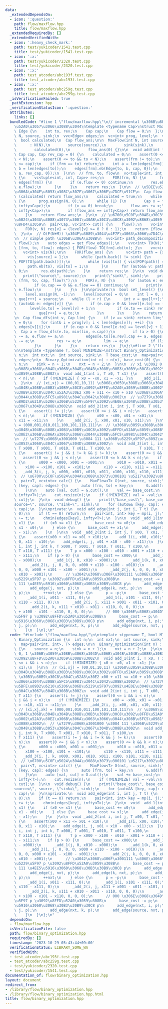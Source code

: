 ```yaml
---
data:
  _extendedDependsOn:
  - icon: ':question:'
    path: flow/maxflow.hpp
    title: flow/maxflow.hpp
  _extendedRequiredBy: []
  _extendedVerifiedWith:
  - icon: ':heavy_check_mark:'
    path: test/yukicoder/1541.test.cpp
    title: test/yukicoder/1541.test.cpp
  - icon: ':x:'
    path: test/yukicoder/2320.test.cpp
    title: test/yukicoder/2320.test.cpp
  - icon: ':x:'
    path: test_atcoder/abc193f.test.cpp
    title: test_atcoder/abc193f.test.cpp
  - icon: ':x:'
    path: test_atcoder/abc259g.test.cpp
    title: test_atcoder/abc259g.test.cpp
  _isVerificationFailed: true
  _pathExtension: hpp
  _verificationStatusIcon: ':question:'
  attributes:
    links: []
  bundledCode: "#line 1 \"flow/maxflow.hpp\"\n// incremental \u306B\u8FBA\u3092\u8FFD\
    \u52A0\u3057\u3066\u3088\u3044\ntemplate <typename Cap>\nstruct MaxFlow {\n  struct\
    \ Edge {\n    int to, rev;\n    Cap cap;\n    Cap flow = 0;\n  };\n\n  const int\
    \ N, source, sink;\n  vvc<Edge> edges;\n  vc<int> prog, level;\n  vc<int> que;\n\
    \  bool calculated;\n  Cap flow_ans;\n\n  MaxFlow(int N, int source, int sink)\n\
    \      : N(N),\n        source(source),\n        sink(sink),\n        edges(N),\n\
    \        calculated(0),\n        flow_ans(0) {}\n\n  void add(int frm, int to,\
    \ Cap cap, Cap rev_cap = 0) {\n    calculated = 0;\n    assert(0 <= frm && frm\
    \ < N);\n    assert(0 <= to && to < N);\n    assert(frm != to);\n    assert(Cap(0)\
    \ <= cap);\n    if (frm == to) return;\n    int a = len(edges[frm]);\n    int\
    \ b = len(edges[to]);\n    edges[frm].eb(Edge{to, b, cap, 0});\n    edges[to].eb(Edge{frm,\
    \ a, rev_cap, 0});\n  }\n\n  // frm, to, flow\n  vc<tuple<int, int, Cap>> get_flow_edges()\
    \ {\n    vc<tuple<int, int, Cap>> res;\n    FOR(frm, N) {\n      for (auto&& e:\
    \ edges[frm]) {\n        if (e.flow <= 0) continue;\n        res.eb(frm, e.to,\
    \ e.flow);\n      }\n    }\n    return res;\n  }\n\n  // \u5DEE\u5206\u3067\u306F\
    \u306A\u304F\u3053\u308C\u307E\u3067\u306E\u7DCF\u91CF\n  Cap flow() {\n    if\
    \ (calculated) return flow_ans;\n    calculated = true;\n    while (set_level())\
    \ {\n      prog.assign(N, 0);\n      while (1) {\n        Cap x = flow_dfs(source,\
    \ infty<Cap>);\n        if (x == 0) break;\n        flow_ans += x;\n        chmin(flow_ans,\
    \ infty<Cap>);\n        if (flow_ans == infty<Cap>) return flow_ans;\n      }\n\
    \    }\n    return flow_ans;\n  }\n\n  // \u6700\u5C0F\u30AB\u30C3\u30C8\u306E\
    \u5024\u304A\u3088\u3073\u3001\u30AB\u30C3\u30C8\u3092\u8868\u3059 01 \u5217\u3092\
    \u8FD4\u3059\n  pair<Cap, vc<int>> cut() {\n    flow();\n    vc<int> res(N);\n\
    \    FOR(v, N) res[v] = (level[v] >= 0 ? 0 : 1);\n    return {flow_ans, res};\n\
    \  }\n\n  // O(F(N+M)) \u304F\u3089\u3044\u4F7F\u3063\u3066\u7D4C\u8DEF\u5FA9\u5143\
    \n  // simple path \u306B\u306A\u308B\n  vvc<int> path_decomposition() {\n   \
    \ flow();\n    auto edges = get_flow_edges();\n    vvc<int> TO(N);\n    for (auto&&\
    \ [frm, to, flow]: edges) { FOR(flow) TO[frm].eb(to); }\n    vvc<int> res;\n \
    \   vc<int> vis(N);\n\n    FOR(flow_ans) {\n      vc<int> path = {source};\n \
    \     vis[source] = 1;\n      while (path.back() != sink) {\n        int to =\
    \ POP(TO[path.back()]);\n        while (vis[to]) { vis[POP(path)] = 0; }\n   \
    \     path.eb(to), vis[to] = 1;\n      }\n      for (auto&& v: path) vis[v] =\
    \ 0;\n      res.eb(path);\n    }\n    return res;\n  }\n\n  void debug() {\n \
    \   print(\"source\", source);\n    print(\"sink\", sink);\n    print(\"edges\
    \ (frm, to, cap, flow)\");\n    FOR(v, N) {\n      for (auto& e: edges[v]) {\n\
    \        if (e.cap == 0 && e.flow == 0) continue;\n        print(v, e.to, e.cap,\
    \ e.flow);\n      }\n    }\n  }\n\nprivate:\n  bool set_level() {\n    que.resize(N);\n\
    \    level.assign(N, -1);\n    level[source] = 0;\n    int l = 0, r = 0;\n   \
    \ que[r++] = source;\n    while (l < r) {\n      int v = que[l++];\n      for\
    \ (auto&& e: edges[v]) {\n        if (e.cap > 0 && level[e.to] == -1) {\n    \
    \      level[e.to] = level[v] + 1;\n          if (e.to == sink) return true;\n\
    \          que[r++] = e.to;\n        }\n      }\n    }\n    return false;\n  }\n\
    \n  Cap flow_dfs(int v, Cap lim) {\n    if (v == sink) return lim;\n    Cap res\
    \ = 0;\n    for (int& i = prog[v]; i < len(edges[v]); ++i) {\n      auto& e =\
    \ edges[v][i];\n      if (e.cap > 0 && level[e.to] == level[v] + 1) {\n      \
    \  Cap a = flow_dfs(e.to, min(lim, e.cap));\n        if (a > 0) {\n          e.cap\
    \ -= a, e.flow += a;\n          edges[e.to][e.rev].cap += a, edges[e.to][e.rev].flow\
    \ -= a;\n          res += a;\n          lim -= a;\n          if (lim == 0) break;\n\
    \        }\n      }\n    }\n    return res;\n  }\n};\n#line 2 \"flow/binary_optimization.hpp\"\
    \n\ntemplate <typename T, bool MINIMIZE>\nstruct Binary_Optimization {\n  int\
    \ n;\n  int nxt;\n  int source, sink;\n  T base_cost;\n  map<pair<int, int>, T>\
    \ edges;\n\n  Binary_Optimization(int n) : n(n), base_cost(0) {\n    source =\
    \ n;\n    sink = n + 1;\n    nxt = n + 2;\n  }\n\n  // xi \u3092 0, 1 \u306B\u3059\
    \u308B\u3068\u304D\u306B\u304B\u304B\u308B\u30B3\u30B9\u30C8\u3092\u8FFD\u52A0\
    \u3059\u308B\u3002\n  void add_1(int i, T x0, T x1) {\n    assert(0 <= i && i\
    \ < n);\n    if (!MINIMIZE) { x0 = -x0, x1 = -x1; }\n    _add_1(i, x0, x1);\n\
    \  }\n\n  // (xi,xj) = (00,01,10,11) \u3068\u3059\u308B\u3068\u304D\u306B\u304B\
    \u304B\u308B\u30B3\u30B9\u30C8\u3092\u8FFD\u52A0\u3059\u308B\u3002\n  // \u30B3\
    \u30B9\u30C8\u304C\u52A3\u30E2 x00 + x11 <= x10 + x10 \u306B\u306A\u3063\u3066\
    \u3044\u308B\u5FC5\u8981\u304C\u3042\u308B\u3002\n  // \u7279\u306B\u3001\u5BFE\
    \u89D2\u6210\u5206\u306B\u5229\u5F97\u3092\u4E0E\u3048\u308B\u3053\u3068\u304C\
    \u3067\u304D\u308B\u3002\n  void add_2(int i, int j, T x00, T x01, T x10, T x11)\
    \ {\n    assert(i != j);\n    assert(0 <= i && i < n);\n    assert(0 <= j && j\
    \ < n);\n    if (!MINIMIZE) {\n      x00 = -x00, x01 = -x01;\n      x10 = -x10,\
    \ x11 = -x11;\n    }\n    _add_2(i, j, x00, x01, x10, x11);\n  }\n\n  // (xi,xj,xk)\
    \ = (000,001,010,011,100,101,110,111)\n  // \u3068\u3059\u308B\u3068\u304D\u306B\
    \u304B\u304B\u308B\u30B3\u30B9\u30C8\u3092\u8FFD\u52A0\u3059\u308B\u3002\u52A3\
    \u30E2\u306B\u306A\u3063\u3066\u3044\u308B\u5FC5\u8981\u304C\u3042\u308B\u3002\
    \n  // \u7279\u306B\u3001000 \u3084 111 \u306B\u5229\u5F97\u3092\u4E0E\u3048\u308B\
    \u3053\u3068\u304C\u3067\u304D\u308B\u3002\n  void add_3(int i, int j, int k,\
    \ T x000, T x001, T x010, T x011, T x100,\n             T x101, T x110, T x111)\
    \ {\n    assert(i != j && i != k && j != k);\n    assert(0 <= i && i < n);\n \
    \   assert(0 <= j && j < n);\n    assert(0 <= k && k < n);\n    if (!MINIMIZE)\
    \ {\n      x000 = -x000, x001 = -x001;\n      x010 = -x010, x011 = -x011;\n  \
    \    x100 = -x100, x101 = -x101;\n      x110 = -x110, x111 = -x111;\n    }\n \
    \   _add_3(i, j, k, x000, x001, x010, x011, x100, x101, x110, x111);\n  }\n\n\
    \  // \u6700\u5C0F\u5024\u304A\u3088\u3073\u300101 \u5217\u3092\u8FD4\u3059\n\
    \  pair<T, vc<int>> calc() {\n    MaxFlow<T> G(nxt, source, sink);\n    for (auto&&\
    \ [key, cap]: edges) {\n      auto [frm, to] = key;\n      G.add(frm, to, cap);\n\
    \    }\n\n    auto [val, cut] = G.cut();\n    val += base_cost;\n    chmin(val,\
    \ infty<T>);\n    cut.resize(n);\n    if (!MINIMIZE) val = -val;\n    return {val,\
    \ cut};\n  }\n\n  void debug() {\n    print(\"base_cost\", base_cost);\n    print(\"\
    source=\", source, \"sink=\", sink);\n    for (auto&& [key, cap]: edges) print(key,\
    \ cap);\n  }\n\nprivate:\n  void add_edge(int i, int j, T t) {\n    assert(t >=\
    \ 0);\n    if (t == 0) return;\n    pair<int, int> key = mp(i, j);\n    edges[key]\
    \ += t;\n    chmin(edges[key], infty<T>);\n  }\n\n  void _add_1(int i, T x0, T\
    \ x1) {\n    if (x0 <= x1) {\n      base_cost += x0;\n      add_edge(source, i,\
    \ x1 - x0);\n    } else {\n      base_cost += x1;\n      add_edge(i, sink, x0\
    \ - x1);\n    }\n  }\n\n  void _add_2(int i, int j, T x00, T x01, T x10, T x11)\
    \ {\n    assert(x00 + x11 <= x01 + x10);\n    _add_1(i, x00, x10);\n    _add_1(j,\
    \ 0, x11 - x10);\n    add_edge(i, j, x01 + x10 - x00 - x11);\n  }\n\n  void _add_3(int\
    \ i, int j, int k, T x000, T x001, T x010, T x011, T x100,\n              T x101,\
    \ T x110, T x111) {\n    T p = x000 - x100 - x010 - x001 + x110 + x101 + x011\
    \ - x111;\n    if (p > 0) {\n      base_cost += x000;\n      _add_1(i, 0, x100\
    \ - x000);\n      _add_1(j, 0, x010 - x000);\n      _add_1(k, 0, x001 - x000);\n\
    \      _add_2(i, j, 0, 0, 0, x000 + x110 - x100 - x010);\n      _add_2(i, k, 0,\
    \ 0, 0, x000 + x101 - x100 - x001);\n      _add_2(j, k, 0, 0, 0, x000 + x011 -\
    \ x010 - x001);\n      // \u3042\u3068\u306F\u3001111 \u306E\u3068\u304D\u306B\
    \u5229\u5F97 p \u3092\u8FFD\u52A0\u3059\u308B\n      base_cost -= p;\n      //\
    \ 111 \u4EE5\u5916\u3060\u3068\u30B3\u30B9\u30C8 p\n      add_edge(i, nxt, p);\n\
    \      add_edge(j, nxt, p);\n      add_edge(k, nxt, p);\n      add_edge(nxt, sink,\
    \ p);\n      ++nxt;\n    } else {\n      p = -p;\n      base_cost += x111;\n \
    \     _add_1(i, x011 - x111, 0);\n      _add_1(i, x101 - x111, 0);\n      _add_1(i,\
    \ x110 - x111, 0);\n      _add_2(i, j, x111 + x001 - x011 - x101, 0, 0, 0);\n\
    \      _add_2(i, k, x111 + x010 - x011 - x110, 0, 0, 0);\n      _add_2(j, k, x111\
    \ + x100 - x101 - x110, 0, 0, 0);\n      // 000 \u306E\u3068\u304D\u306B\u5229\
    \u5F97 p \u3092\u8FFD\u52A0\u3059\u308B\n      base_cost -= p;\n      // 000 \u4EE5\
    \u5916\u3060\u3068\u30B3\u30B9\u30C8 p\n      add_edge(nxt, i, p);\n      add_edge(nxt,\
    \ j, p);\n      add_edge(nxt, k, p);\n      add_edge(source, nxt, p);\n      ++nxt;\n\
    \    }\n  }\n};\n"
  code: "#include \"flow/maxflow.hpp\"\n\ntemplate <typename T, bool MINIMIZE>\nstruct\
    \ Binary_Optimization {\n  int n;\n  int nxt;\n  int source, sink;\n  T base_cost;\n\
    \  map<pair<int, int>, T> edges;\n\n  Binary_Optimization(int n) : n(n), base_cost(0)\
    \ {\n    source = n;\n    sink = n + 1;\n    nxt = n + 2;\n  }\n\n  // xi \u3092\
    \ 0, 1 \u306B\u3059\u308B\u3068\u304D\u306B\u304B\u304B\u308B\u30B3\u30B9\u30C8\
    \u3092\u8FFD\u52A0\u3059\u308B\u3002\n  void add_1(int i, T x0, T x1) {\n    assert(0\
    \ <= i && i < n);\n    if (!MINIMIZE) { x0 = -x0, x1 = -x1; }\n    _add_1(i, x0,\
    \ x1);\n  }\n\n  // (xi,xj) = (00,01,10,11) \u3068\u3059\u308B\u3068\u304D\u306B\
    \u304B\u304B\u308B\u30B3\u30B9\u30C8\u3092\u8FFD\u52A0\u3059\u308B\u3002\n  //\
    \ \u30B3\u30B9\u30C8\u304C\u52A3\u30E2 x00 + x11 <= x10 + x10 \u306B\u306A\u3063\
    \u3066\u3044\u308B\u5FC5\u8981\u304C\u3042\u308B\u3002\n  // \u7279\u306B\u3001\
    \u5BFE\u89D2\u6210\u5206\u306B\u5229\u5F97\u3092\u4E0E\u3048\u308B\u3053\u3068\
    \u304C\u3067\u304D\u308B\u3002\n  void add_2(int i, int j, T x00, T x01, T x10,\
    \ T x11) {\n    assert(i != j);\n    assert(0 <= i && i < n);\n    assert(0 <=\
    \ j && j < n);\n    if (!MINIMIZE) {\n      x00 = -x00, x01 = -x01;\n      x10\
    \ = -x10, x11 = -x11;\n    }\n    _add_2(i, j, x00, x01, x10, x11);\n  }\n\n \
    \ // (xi,xj,xk) = (000,001,010,011,100,101,110,111)\n  // \u3068\u3059\u308B\u3068\
    \u304D\u306B\u304B\u304B\u308B\u30B3\u30B9\u30C8\u3092\u8FFD\u52A0\u3059\u308B\
    \u3002\u52A3\u30E2\u306B\u306A\u3063\u3066\u3044\u308B\u5FC5\u8981\u304C\u3042\
    \u308B\u3002\n  // \u7279\u306B\u3001000 \u3084 111 \u306B\u5229\u5F97\u3092\u4E0E\
    \u3048\u308B\u3053\u3068\u304C\u3067\u304D\u308B\u3002\n  void add_3(int i, int\
    \ j, int k, T x000, T x001, T x010, T x011, T x100,\n             T x101, T x110,\
    \ T x111) {\n    assert(i != j && i != k && j != k);\n    assert(0 <= i && i <\
    \ n);\n    assert(0 <= j && j < n);\n    assert(0 <= k && k < n);\n    if (!MINIMIZE)\
    \ {\n      x000 = -x000, x001 = -x001;\n      x010 = -x010, x011 = -x011;\n  \
    \    x100 = -x100, x101 = -x101;\n      x110 = -x110, x111 = -x111;\n    }\n \
    \   _add_3(i, j, k, x000, x001, x010, x011, x100, x101, x110, x111);\n  }\n\n\
    \  // \u6700\u5C0F\u5024\u304A\u3088\u3073\u300101 \u5217\u3092\u8FD4\u3059\n\
    \  pair<T, vc<int>> calc() {\n    MaxFlow<T> G(nxt, source, sink);\n    for (auto&&\
    \ [key, cap]: edges) {\n      auto [frm, to] = key;\n      G.add(frm, to, cap);\n\
    \    }\n\n    auto [val, cut] = G.cut();\n    val += base_cost;\n    chmin(val,\
    \ infty<T>);\n    cut.resize(n);\n    if (!MINIMIZE) val = -val;\n    return {val,\
    \ cut};\n  }\n\n  void debug() {\n    print(\"base_cost\", base_cost);\n    print(\"\
    source=\", source, \"sink=\", sink);\n    for (auto&& [key, cap]: edges) print(key,\
    \ cap);\n  }\n\nprivate:\n  void add_edge(int i, int j, T t) {\n    assert(t >=\
    \ 0);\n    if (t == 0) return;\n    pair<int, int> key = mp(i, j);\n    edges[key]\
    \ += t;\n    chmin(edges[key], infty<T>);\n  }\n\n  void _add_1(int i, T x0, T\
    \ x1) {\n    if (x0 <= x1) {\n      base_cost += x0;\n      add_edge(source, i,\
    \ x1 - x0);\n    } else {\n      base_cost += x1;\n      add_edge(i, sink, x0\
    \ - x1);\n    }\n  }\n\n  void _add_2(int i, int j, T x00, T x01, T x10, T x11)\
    \ {\n    assert(x00 + x11 <= x01 + x10);\n    _add_1(i, x00, x10);\n    _add_1(j,\
    \ 0, x11 - x10);\n    add_edge(i, j, x01 + x10 - x00 - x11);\n  }\n\n  void _add_3(int\
    \ i, int j, int k, T x000, T x001, T x010, T x011, T x100,\n              T x101,\
    \ T x110, T x111) {\n    T p = x000 - x100 - x010 - x001 + x110 + x101 + x011\
    \ - x111;\n    if (p > 0) {\n      base_cost += x000;\n      _add_1(i, 0, x100\
    \ - x000);\n      _add_1(j, 0, x010 - x000);\n      _add_1(k, 0, x001 - x000);\n\
    \      _add_2(i, j, 0, 0, 0, x000 + x110 - x100 - x010);\n      _add_2(i, k, 0,\
    \ 0, 0, x000 + x101 - x100 - x001);\n      _add_2(j, k, 0, 0, 0, x000 + x011 -\
    \ x010 - x001);\n      // \u3042\u3068\u306F\u3001111 \u306E\u3068\u304D\u306B\
    \u5229\u5F97 p \u3092\u8FFD\u52A0\u3059\u308B\n      base_cost -= p;\n      //\
    \ 111 \u4EE5\u5916\u3060\u3068\u30B3\u30B9\u30C8 p\n      add_edge(i, nxt, p);\n\
    \      add_edge(j, nxt, p);\n      add_edge(k, nxt, p);\n      add_edge(nxt, sink,\
    \ p);\n      ++nxt;\n    } else {\n      p = -p;\n      base_cost += x111;\n \
    \     _add_1(i, x011 - x111, 0);\n      _add_1(i, x101 - x111, 0);\n      _add_1(i,\
    \ x110 - x111, 0);\n      _add_2(i, j, x111 + x001 - x011 - x101, 0, 0, 0);\n\
    \      _add_2(i, k, x111 + x010 - x011 - x110, 0, 0, 0);\n      _add_2(j, k, x111\
    \ + x100 - x101 - x110, 0, 0, 0);\n      // 000 \u306E\u3068\u304D\u306B\u5229\
    \u5F97 p \u3092\u8FFD\u52A0\u3059\u308B\n      base_cost -= p;\n      // 000 \u4EE5\
    \u5916\u3060\u3068\u30B3\u30B9\u30C8 p\n      add_edge(nxt, i, p);\n      add_edge(nxt,\
    \ j, p);\n      add_edge(nxt, k, p);\n      add_edge(source, nxt, p);\n      ++nxt;\n\
    \    }\n  }\n};\n"
  dependsOn:
  - flow/maxflow.hpp
  isVerificationFile: false
  path: flow/binary_optimization.hpp
  requiredBy: []
  timestamp: '2023-10-29 05:43:44+09:00'
  verificationStatus: LIBRARY_SOME_WA
  verifiedWith:
  - test_atcoder/abc193f.test.cpp
  - test_atcoder/abc259g.test.cpp
  - test/yukicoder/2320.test.cpp
  - test/yukicoder/1541.test.cpp
documentation_of: flow/binary_optimization.hpp
layout: document
redirect_from:
- /library/flow/binary_optimization.hpp
- /library/flow/binary_optimization.hpp.html
title: flow/binary_optimization.hpp
---
```

